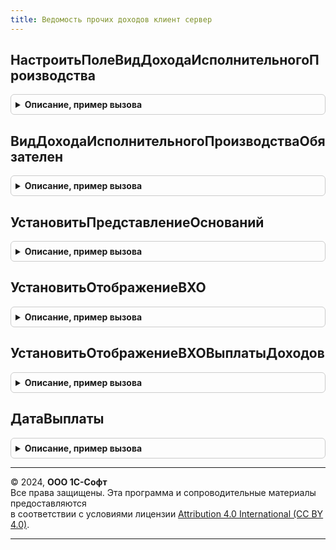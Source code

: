 ```yaml
---
title: Ведомость прочих доходов клиент сервер
---
```



## НастроитьПолеВидДоходаИсполнительногоПроизводства
<details style="margin: 1em 0; padding: 0.5em; border: 1px solid #ccc; border-radius: 6px;">

<summary style="font-weight: bold; cursor: pointer;">Описание, пример вызова</summary>

```bsl

Процедура НастроитьПолеВидДоходаИсполнительногоПроизводства(Форма, ИмяЭлемента = "ВидДоходаИсполнительногоПроизводства") Экспорт
```

Пример вызова
```bsl
ВедомостьПрочихДоходовКлиентСервер.НастроитьПолеВидДоходаИсполнительногоПроизводства(Форма, ИмяЭлемента);
```
</details>

## ВидДоходаИсполнительногоПроизводстваОбязателен
<details style="margin: 1em 0; padding: 0.5em; border: 1px solid #ccc; border-radius: 6px;">

<summary style="font-weight: bold; cursor: pointer;">Описание, пример вызова</summary>

```bsl

Функция ВидДоходаИсполнительногоПроизводстваОбязателен(Ведомость) Экспорт
```

Пример вызова
```bsl
Результат = ВедомостьПрочихДоходовКлиентСервер.ВидДоходаИсполнительногоПроизводстваОбязателен(Ведомость) 
```
</details>

## УстановитьПредставлениеОснований
<details style="margin: 1em 0; padding: 0.5em; border: 1px solid #ccc; border-radius: 6px;">

<summary style="font-weight: bold; cursor: pointer;">Описание, пример вызова</summary>

```bsl

Процедура УстановитьПредставлениеОснований(Форма) Экспорт
```

Пример вызова
```bsl
ВедомостьПрочихДоходовКлиентСервер.УстановитьПредставлениеОснований(Форма) 
```
</details>

## УстановитьОтображениеВХО
<details style="margin: 1em 0; padding: 0.5em; border: 1px solid #ccc; border-radius: 6px;">

<summary style="font-weight: bold; cursor: pointer;">Описание, пример вызова</summary>

```bsl

Процедура УстановитьОтображениеВХО(Форма) Экспорт
```

Пример вызова
```bsl
ВедомостьПрочихДоходовКлиентСервер.УстановитьОтображениеВХО(Форма) 
```
</details>

## УстановитьОтображениеВХОВыплатыДоходов
<details style="margin: 1em 0; padding: 0.5em; border: 1px solid #ccc; border-radius: 6px;">

<summary style="font-weight: bold; cursor: pointer;">Описание, пример вызова</summary>

```bsl

Процедура УстановитьОтображениеВХОВыплатыДоходов(Форма) Экспорт
```

Пример вызова
```bsl
ВедомостьПрочихДоходовКлиентСервер.УстановитьОтображениеВХОВыплатыДоходов(Форма));
```
</details>

## ДатаВыплаты
<details style="margin: 1em 0; padding: 0.5em; border: 1px solid #ccc; border-radius: 6px;">

<summary style="font-weight: bold; cursor: pointer;">Описание, пример вызова</summary>

```bsl

Функция ДатаВыплаты(Ведомость) Экспорт
```

Пример вызова
```bsl
Результат = ВедомостьПрочихДоходовКлиентСервер.ДатаВыплаты(Ведомость) 
```
</details>

---

© 2024, **ООО 1С-Софт**  
Все права защищены. Эта программа и сопроводительные материалы предоставляются  
в соответствии с условиями лицензии [Attribution 4.0 International (CC BY 4.0)](https://creativecommons.org/licenses/by/4.0/legalcode).

---
